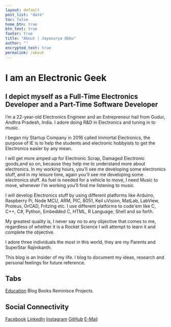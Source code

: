 ```yaml
---
layout: default
post_list: "date"
toc: false
home_btn: true
btn_text: true
footer: true
title: "About | Jayasurya Obbu"
author: ""
encrypted_text: true
permalink: /about
---
```


# I am an Electronic Geek 

## I depict myself as a Full-Time Electronics Developer and a Part-Time Software Developer

I’m a 22-year-old Electronics Engineer and an Entrepreneur hail from Gudur, Andhra Pradesh, India. I adore doing R&D in Electronics and tuning in to music.

I began my Startup Company in 2016 called Immortal Electronics, the purpose of IE is to help the students and electronic hobbyists to get the Electronics easier by any mean.

I will get more amped up for Electronic Scrap, Damaged Electronic goods,and so on, because they help me to understand more about electronics. In my working hours, you'll see me developing some electronics stuff, and in my leisure time, again you'll see me developing some electronics stuff. As fuel is needed for a vehicle to move, I need Music to move, whenever I'm working you'll find me listening to music.

I will develop Electronics stuff by using different platforms like Arduino, Raspberry Pi, Node MCU, ARM, PIC, 8051, Keil uVision, MatLab, LabView, Proteus, OrCAD, Fritzing etc. I use different platforms to code'em like C, C++, C#, Python, Embedded C, HTML, R Language, Shell and so forth.

My greatest quality is, I never say no to any objective that comes to me, regardless of whether it is a Rocket Science I will attempt to learn it and complete the objective.

I adore three individuals the most in this world, they are my Parents and SuperStar Rajinikanth.

This blog is an Insider of my life. I blog to document my ideas, research and personal feelings for future reference.

## Tabs

[Education](education.md) Blog Books Reminisce Projects

## Social Connectivity

[Facebook](https://www.facebook.com/jayasurya.obbu/) [LinkedIn](https://www.linkedin.com/in/jayasurya-obbu/) [Instagram](https://www.instagram.com/mr__circuit/) [GitHub](https://github.com/mr-circuit) [E-Mail]( mailto:hello@jayasurya.me)